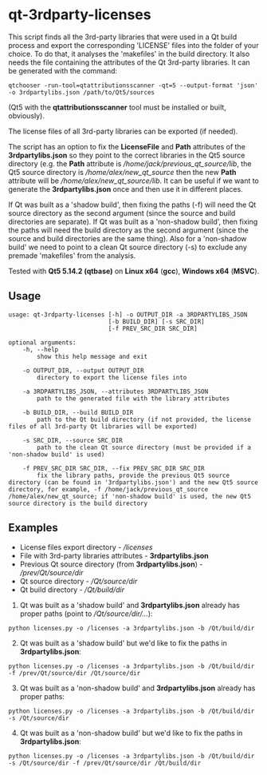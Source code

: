 # qt-3rdparty-licenses

This script finds all the 3rd-party libraries that were used in a Qt build process and export the corresponding 'LICENSE' files into the folder of your choice. To do that, it analyses the 'makefiles' in the build directory. It also needs the file containing the attributes of the Qt 3rd-party libraries. It can be generated with the command:

~~~
qtchooser -run-tool=qtattributionsscanner -qt=5 --output-format 'json' -o 3rdpartylibs.json /path/to/Qt5/sources
~~~

(Qt5 with the **qtattributionsscanner** tool must be installed or built, obviously).

The license files of all 3rd-party libraries can be exported (if needed).

The script has an option to fix the **LicenseFile** and **Path** attributes of the **3rdpartylibs.json** so they point to the correct libraries in the Qt5 source directory (e.g. the **Path** attribute is */home/jack/previous_qt_source/lib*, the Qt5 source directory is */home/alex/new_qt_source* then the new **Path** attribute will be */home/alex/new_qt_source/lib*. It can be useful if we want to generate the **3rdpartylibs.json** once and then use it in different places.

If Qt was built as a 'shadow build', then fixing the paths (-f) will need the Qt source directory as the second argument (since the source and build directories are separate). If Qt was built as a 'non-shadow build', then fixing the paths will need the build directory as the second argument (since the source and build directories are the same thing). Also for a 'non-shadow build' we need to point to a clean Qt source directory (-s) to exclude any premade 'makefiles' from the analysis.

Tested with **Qt5 5.14.2 (qtbase)** on **Linux x64** (**gcc**), **Windows x64** (**MSVC**).

## Usage

~~~
usage: qt-3rdparty-licenses [-h] -o OUTPUT_DIR -a 3RDPARTYLIBS_JSON
                            [-b BUILD_DIR] [-s SRC_DIR]
                            [-f PREV_SRC_DIR SRC_DIR]

optional arguments:
    -h, --help
        show this help message and exit

    -o OUTPUT_DIR, --output OUTPUT_DIR
        directory to export the license files into

    -a 3RDPARTYLIBS_JSON, --attributes 3RDPARTYLIBS_JSON
        path to the generated file with the library attributes

    -b BUILD_DIR, --build BUILD_DIR
        path to the Qt build directory (if not provided, the license files of all 3rd-party Qt libraries will be exported)

    -s SRC_DIR, --source SRC_DIR
        path to the clean Qt source directory (must be provided if a 'non-shadow build' is used)

    -f PREV_SRC_DIR SRC_DIR, --fix PREV_SRC_DIR SRC_DIR
        fix the library paths, provide the previous Qt5 source directory (can be found in '3rdpartylibs.json') and the new Qt5 source directory, for example, -f /home/jack/previous_qt_source /home/alex/new_qt_source; if 'non-shadow build' is used, the new Qt5 source directory is the build directory
~~~

## Examples

- License files export directory - */licenses*
- File with 3rd-party libraries attributes - **3rdpartylibs.json**
- Previous Qt source directory (from **3rdpartylibs.json**) - */prev/Qt/source/dir*
- Qt source directory - */Qt/source/dir*
- Qt build directory - */Qt/build/dir*

1. Qt was built as a 'shadow build' and **3rdpartylibs.json** already has proper paths (point to */Qt/source/dir/...*):

~~~
python licenses.py -o /licenses -a 3rdpartylibs.json -b /Qt/build/dir
~~~

2. Qt was built as a 'shadow build' but we'd like to fix the paths in **3rdpartylibs.json**:

~~~
python licenses.py -o /licenses -a 3rdpartylibs.json -b /Qt/build/dir -f /prev/Qt/source/dir /Qt/source/dir
~~~

3. Qt was built as a 'non-shadow build' and **3rdpartylibs.json** already has proper paths:

~~~
python licenses.py -o /licenses -a 3rdpartylibs.json -b /Qt/build/dir -s /Qt/source/dir
~~~

4. Qt was built as a 'non-shadow build' but we'd like to fix the paths in **3rdpartylibs.json**:

~~~
python licenses.py -o /licenses -a 3rdpartylibs.json -b /Qt/build/dir -s /Qt/source/dir -f /prev/Qt/source/dir /Qt/build/dir
~~~
